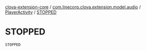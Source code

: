 [clova-extension-core](../../index.md) / [com.linecorp.clova.extension.model.audio](../index.md) / [PlayerActivity](index.md) / [STOPPED](./-s-t-o-p-p-e-d.md)

# STOPPED

`STOPPED`